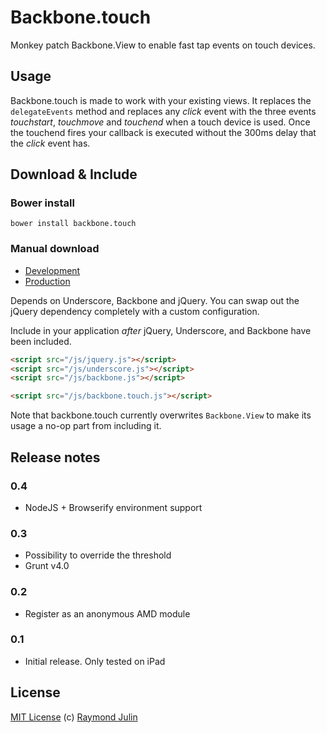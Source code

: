 Backbone.touch
==============

Monkey patch Backbone.View to enable fast tap events on touch devices.

## Usage ##

Backbone.touch is made to work with your existing views.
It replaces the `delegateEvents` method and replaces any *click* event
with the three events *touchstart*, *touchmove* and *touchend* when a touch
device is used. Once the touchend fires your callback is executed without the
300ms delay that the *click* event has.

## Download & Include ##

### Bower install

`bower install backbone.touch`

### Manual download

* [Development](https://raw.github.com/nervetattoo/backbone.touch/master/backbone.touch.js)
* [Production](https://raw.github.com/nervetattoo/backbone.touch/master/dist/backbone.touch.min.js)

Depends on Underscore, Backbone and jQuery.  You can swap out the 
jQuery dependency completely with a custom configuration.

Include in your application *after* jQuery, Underscore, and Backbone have been
included.

``` html
<script src="/js/jquery.js"></script>
<script src="/js/underscore.js"></script>
<script src="/js/backbone.js"></script>

<script src="/js/backbone.touch.js"></script>
```

Note that backbone.touch currently overwrites `Backbone.View` to make its usage
a no-op part from including it.

## Release notes ##

### 0.4 ###

* NodeJS + Browserify environment support

### 0.3 ###

* Possibility to override the threshold
* Grunt v4.0

### 0.2 ###

* Register as an anonymous AMD module

### 0.1 ###

* Initial release. Only tested on iPad

## License

[MIT License](http://en.wikipedia.org/wiki/MIT_License)
(c) [Raymond Julin](http://twitter.com/nervetattoo)
